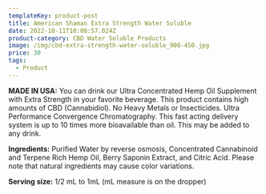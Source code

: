 ```yaml
---
templateKey: product-post
title: American Shaman Extra Strength Water Soluble
date: 2022-10-11T10:08:57.024Z
product-category: CBD Water Soluble Products
image: /img/cbd-extra-strength-water-soluble_900-450.jpg
price: 30
tags:
  - Product
---
```



**MADE IN USA:** You can drink our Ultra Concentrated Hemp Oil Supplement with Extra Strength in your favorite beverage. This product contains high amounts of CBD (Cannabidiol). No Heavy Metals or Insecticides. Ultra Performance Convergence Chromatography. This fast acting delivery system is up to 10 times more bioavailable than oil. This may be added to any drink.

**Ingredients:** Purified Water by reverse osmosis, Concentrated Cannabinoid and Terpene Rich Hemp Oil, Berry Saponin Extract, and Citric Acid. Please note that natural ingredients may cause color variations.

**Serving size:** 1/2 mL to 1mL (mL measure is on the dropper)